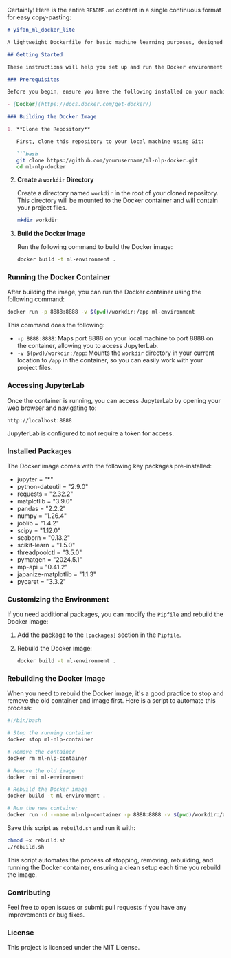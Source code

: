 Certainly! Here is the entire `README.md` content in a single continuous format for easy copy-pasting:

```markdown
# yifan_ml_docker_lite

A lightweight Dockerfile for basic machine learning purposes, designed to set up a development environment with essential tools and libraries.

## Getting Started

These instructions will help you set up and run the Docker environment on your local machine.

### Prerequisites

Before you begin, ensure you have the following installed on your machine:

- [Docker](https://docs.docker.com/get-docker/)

### Building the Docker Image

1. **Clone the Repository**

   First, clone this repository to your local machine using Git:

   ```bash
   git clone https://github.com/yourusername/ml-nlp-docker.git
   cd ml-nlp-docker
   ```

2. **Create a `workdir` Directory**

   Create a directory named `workdir` in the root of your cloned repository. This directory will be mounted to the Docker container and will contain your project files.

   ```bash
   mkdir workdir
   ```

3. **Build the Docker Image**

   Run the following command to build the Docker image:

   ```bash
   docker build -t ml-environment .
   ```

### Running the Docker Container

After building the image, you can run the Docker container using the following command:

```bash
docker run -p 8888:8888 -v $(pwd)/workdir:/app ml-environment
```

This command does the following:
- `-p 8888:8888`: Maps port 8888 on your local machine to port 8888 on the container, allowing you to access JupyterLab.
- `-v $(pwd)/workdir:/app`: Mounts the `workdir` directory in your current location to `/app` in the container, so you can easily work with your project files.

### Accessing JupyterLab

Once the container is running, you can access JupyterLab by opening your web browser and navigating to:

```
http://localhost:8888
```

JupyterLab is configured to not require a token for access.

### Installed Packages

The Docker image comes with the following key packages pre-installed:

- jupyter = "*"
- python-dateutil = "2.9.0"
- requests = "2.32.2"
- matplotlib = "3.9.0"
- pandas = "2.2.2"
- numpy = "1.26.4"
- joblib = "1.4.2"
- scipy = "1.12.0"
- seaborn = "0.13.2"
- scikit-learn = "1.5.0"
- threadpoolctl = "3.5.0"
- pymatgen = "2024.5.1"
- mp-api = "0.41.2"
- japanize-matplotlib = "1.1.3"
- pycaret = "3.3.2"

### Customizing the Environment

If you need additional packages, you can modify the `Pipfile` and rebuild the Docker image:

1. Add the package to the `[packages]` section in the `Pipfile`.
2. Rebuild the Docker image:

   ```bash
   docker build -t ml-environment .
   ```

### Rebuilding the Docker Image

When you need to rebuild the Docker image, it's a good practice to stop and remove the old container and image first. Here is a script to automate this process:

```bash
#!/bin/bash

# Stop the running container
docker stop ml-nlp-container

# Remove the container
docker rm ml-nlp-container

# Remove the old image
docker rmi ml-environment

# Rebuild the Docker image
docker build -t ml-environment .

# Run the new container
docker run -d --name ml-nlp-container -p 8888:8888 -v $(pwd)/workdir:/app ml-environment
```

Save this script as `rebuild.sh` and run it with:

```bash
chmod +x rebuild.sh
./rebuild.sh
```

This script automates the process of stopping, removing, rebuilding, and running the Docker container, ensuring a clean setup each time you rebuild the image.

### Contributing

Feel free to open issues or submit pull requests if you have any improvements or bug fixes.

### License

This project is licensed under the MIT License.
